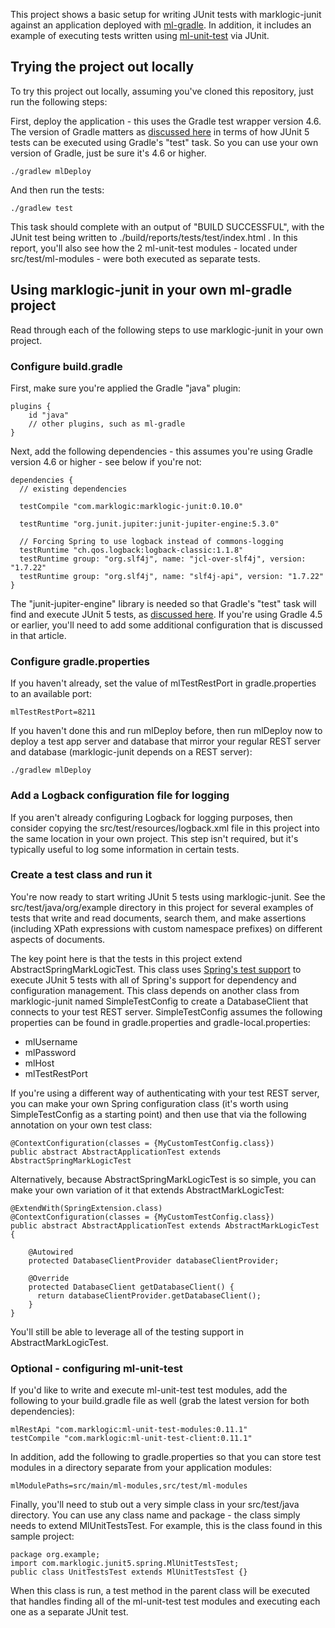 This project shows a basic setup for writing JUnit tests with marklogic-junit against an application deployed 
with [ml-gradle](https://github.com/marklogic-community/ml-gradle). In addition, it includes an example of executing
tests written using [ml-unit-test](https://github.com/marklogic-community/ml-unit-test) via JUnit.

## Trying the project out locally

To try this project out locally, assuming you've cloned this repository, just run the following steps:

First, deploy the application - this uses the Gradle test wrapper version 4.6. The version of Gradle matters as 
[discussed here](https://www.petrikainulainen.net/programming/testing/junit-5-tutorial-running-unit-tests-with-gradle/) 
in terms of how JUnit 5 tests can be executed using Gradle's "test" task. So you can use your own version of Gradle, 
just be sure it's 4.6 or higher.

    ./gradlew mlDeploy

And then run the tests:

    ./gradlew test

This task should complete with an output of "BUILD SUCCESSFUL", with the JUnit test being written to 
./build/reports/tests/test/index.html . In this report, you'll also see how the 2 ml-unit-test modules - located under
src/test/ml-modules - were both executed as separate tests. 

## Using marklogic-junit in your own ml-gradle project

Read through each of the following steps to use marklogic-junit in your own project.

### Configure build.gradle

First, make sure you're applied the Gradle "java" plugin:

    plugins {
        id "java"
        // other plugins, such as ml-gradle
    } 

Next, add the following dependencies - this assumes you're using Gradle version 4.6 or higher - see below if you're not:

    dependencies {
      // existing dependencies
      
      testCompile "com.marklogic:marklogic-junit:0.10.0"
            
      testRuntime "org.junit.jupiter:junit-jupiter-engine:5.3.0"
    
      // Forcing Spring to use logback instead of commons-logging
      testRuntime "ch.qos.logback:logback-classic:1.1.8"
      testRuntime group: "org.slf4j", name: "jcl-over-slf4j", version: "1.7.22"
      testRuntime group: "org.slf4j", name: "slf4j-api", version: "1.7.22"	
    }
    
The "junit-jupiter-engine" library is needed so that Gradle's "test" task will find and execute JUnit 5 tests, 
as [discussed here](https://www.petrikainulainen.net/programming/testing/junit-5-tutorial-running-unit-tests-with-gradle/). 
If you're using Gradle 4.5 or earlier, you'll need to add some additional configuration that is discussed in that article.

### Configure gradle.properties

If you haven't already, set the value of mlTestRestPort in gradle.properties to an available port:

    mlTestRestPort=8211

If you haven't done this and run mlDeploy before, then run mlDeploy now to deploy a test app server and database that
mirror your regular REST server and database (marklogic-junit depends on a REST server):

    ./gradlew mlDeploy

### Add a Logback configuration file for logging

If you aren't already configuring Logback for logging purposes, then consider copying the src/test/resources/logback.xml 
file in this project into the same location in your own project. This step isn't required, but it's typically useful to 
log some information in certain tests.

### Create a test class and run it

You're now ready to start writing JUnit 5 tests using marklogic-junit. See the src/test/java/org/example directory in 
this project for several examples of tests that write and read documents, search them, and make assertions (including 
XPath expressions with custom namespace prefixes) on different aspects of documents.

The key point here is that the tests in this project extend AbstractSpringMarkLogicTest. This class uses 
[Spring's test support](https://docs.spring.io/spring/docs/current/spring-framework-reference/testing.html) to 
execute JUnit 5 tests with all of Spring's support for dependency and configuration management. This class depends on 
another class from marklogic-junit named SimpleTestConfig to create a DatabaseClient that connects to your test REST 
server. SimpleTestConfig assumes the following properties can be found in gradle.properties and gradle-local.properties:

- mlUsername
- mlPassword
- mlHost
- mlTestRestPort

If you're using a different way of authenticating with your test REST server, you can make your own Spring configuration 
class (it's worth using SimpleTestConfig as a starting point) and then use that via the following annotation on your 
own test class:

    @ContextConfiguration(classes = {MyCustomTestConfig.class})
    public abstract AbstractApplicationTest extends AbstractSpringMarkLogicTest
    
Alternatively, because AbstractSpringMarkLogicTest is so simple, you can make your own variation of it that extends 
AbstractMarkLogicTest:

    @ExtendWith(SpringExtension.class)
    @ContextConfiguration(classes = {MyCustomTestConfig.class})
    public abstract AbstractApplicationTest extends AbstractMarkLogicTest {
    
        @Autowired
        protected DatabaseClientProvider databaseClientProvider;
      
        @Override
        protected DatabaseClient getDatabaseClient() {
          return databaseClientProvider.getDatabaseClient();
        }
    }
    
You'll still be able to leverage all of the testing support in AbstractMarkLogicTest.

### Optional - configuring ml-unit-test

If you'd like to write and execute ml-unit-test test modules, add the following to your build.gradle file as well (grab
the latest version for both dependencies):

    mlRestApi "com.marklogic:ml-unit-test-modules:0.11.1"
    testCompile "com.marklogic:ml-unit-test-client:0.11.1"

In addition, add the following to gradle.properties so that you can store test modules in a directory separate from 
your application modules:

    mlModulePaths=src/main/ml-modules,src/test/ml-modules

Finally, you'll need to stub out a very simple class in your src/test/java directory. You can use any class name and 
package - the class simply needs to extend MlUnitTestsTest. For example, this is the class found in this sample project:

    package org.example;    
    import com.marklogic.junit5.spring.MlUnitTestsTest;
    public class UnitTestsTest extends MlUnitTestsTest {}

When this class is run, a test method in the parent class will be executed that handles finding all of the 
ml-unit-test test modules and executing each one as a separate JUnit test. 
